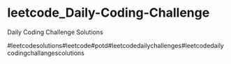 # leetcode_Daily-Coding-Challenge
Daily Coding Challenge Solutions

#leetcodesolutions#leetcode#potd#leetcodedailychallenges#leetcodedailycodingchallangescolutions
